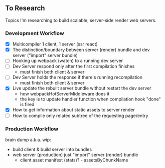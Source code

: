 ## To Research
Topics I'm researching to build scalable, server-side render web servers.

### Development Workflow

- [X] Multicompiler 1 client, 1 server (ssr react)
- [X] The distinction/boundary between server (render) bundle and dev server ("import" server bundle)
- [ ] Hooking up webpack (watch) to a running dev server
- [ ] Dev Server respond only after the first compilation finishes
  - must finish both client & server
- [ ] Dev Server holds the response if there's running recompilation
  - must finish both client & server
- [X] Live update the rebuilt server bundle without restart the dev server
  - how webpackHotServerMiddleware does it
  - the key is to update handler function when compilation hook "done" is fired
- [X] How to get information about static assets to server render
- [ ] How to compile only related subtree of the requesting page/entry

### Production Workflow

brain dump a.k.a. wip:
- build client & build server into bundles
- web server (production) just "import" server (render) bundle
  - client asset manifest (stats)? - assetsByChunkName